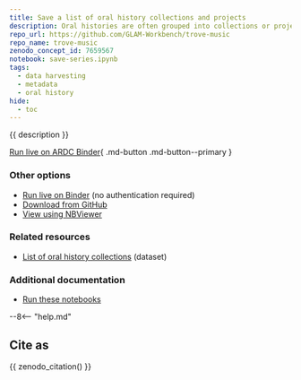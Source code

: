 ```yaml
---
title: Save a list of oral history collections and projects
description: Oral histories are often grouped into collections or projects. The names of these collections can be found as  `series` in the `isPartOf` metadata field. This notebook extracts a list of series from a pre-harvested dataset of oral histories held by the NLA and described in Trove, and saves them to a text file.
repo_url: https://github.com/GLAM-Workbench/trove-music
repo_name: trove-music
zenodo_concept_id: 7659567
notebook: save-series.ipynb
tags:
  - data harvesting
  - metadata
  - oral history
hide:
  - toc
---
```


{{ description }}

[Run live on ARDC Binder](https://binderhub.rc.nectar.org.au/v2/gh/GLAM-Workbench/{{repo_name}}/HEAD?urlpath=/lab/tree/{{notebook}}){ .md-button .md-button--primary }

### Other options

* [Run live on Binder](https://mybinder.org/v2/gh/GLAM-Workbench/{{repo_name}}/HEAD?urlpath=/lab/tree/{{notebook}}) (no authentication required)
* [Download from GitHub](https://github.com/GLAM-Workbench/{{repo_name}}/blob/master/{{notebook}})
* [View using NBViewer](https://nbviewer.jupyter.org/github/GLAM-Workbench/{{repo_name}}/blob/master/{{notebook}})

### Related resources

* [List of oral history collections](trove-oral-history-series.md) (dataset)

### Additional documentation

* [Run these notebooks](../#run-these-notebooks)

--8<-- "help.md"

## Cite as

{{ zenodo_citation() }}